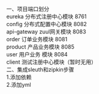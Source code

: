 一、项目端口划分  
eureka 分布式注册中心模块  8761  
config 分布式配置中心模块  8082  
api-gateway zuul网关模块  8083  
order   订单业务模块      8081             
product 产品业务模块      8085                     
user    用户业务 模块     8084       
client 测试注册中心模块（暂时无用）  
二、集成sleuth和zipkin步骤  
1.添加依赖  
2.添加yml  
